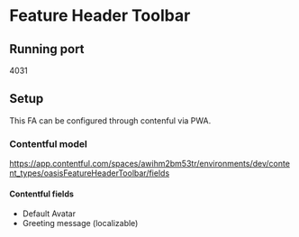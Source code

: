 # Feature Header Toolbar
  
## Running port
4031

## Setup

This FA can be configured through contenful via PWA.

### Contentful model
https://app.contentful.com/spaces/awihm2bm53tr/environments/dev/content_types/oasisFeatureHeaderToolbar/fields

#### Contentful fields
* Default Avatar
* Greeting message (localizable)
